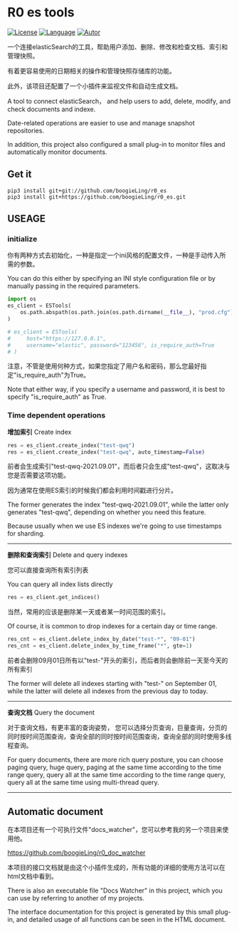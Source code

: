 # R0 es tools
[![License](https://img.shields.io/badge/for-elasticSearch-brightgreen)]()
[![Language](https://img.shields.io/pypi/pyversions/fastapi)]()
[![Autor](https://img.shields.io/badge/Autor-r0-pink)]()

一个连接elasticSearch的工具，帮助用户添加、删除、修改和检查文档、索引和管理快照。

有着更容易使用的日期相关的操作和管理快照存储库的功能。

此外，该项目还配置了一个小插件来监视文件和自动生成文档。

A tool to connect elasticSearch，
and help users to add, delete, modify, and check documents and indexe.

Date-related operations are easier to use and manage snapshot repositories.

In addition, this project also configured a small plug-in to monitor files and automatically monitor documents.

## Get it
```shell
pip3 install git+git://github.com/boogieLing/r0_es
pip3 install git+https://github.com/boogieLing/r0_es.git
```
## USEAGE
### initialize
你有两种方式去初始化，一种是指定一个ini风格的配置文件，一种是手动传入所需的参数。

You can do this either by specifying an INI style configuration file or by manually passing in the required parameters.

```python
import os
es_client = ESTools(
    os.path.abspath(os.path.join(os.path.dirname(__file__), "prod.cfg"))
)

# es_client = ESTools(
#     host="https://127.0.0.1",
#     username="elastic", password="123456", is_require_auth=True
# )
```
注意，不管是使用何种方式，如果您指定了用户名和密码，那么您最好指定"is_require_auth"为True。

Note that either way, if you specify a username and password, it is best to specify "is_require_auth" as True.

### Time dependent operations
**增加索引** Create index

```python
res = es_client.create_index("test-qwq")
res = es_client.create_index("test-qwq", auto_timestamp=False)
```
前者会生成索引"test-qwq-2021.09.01"，而后者只会生成"test-qwq"，这取决与您是否需要这项功能。

因为通常在使用ES索引的时候我们都会利用时间戳进行分片。

The former generates the index "test-qwq-2021.09.01", while the latter only generates "test-qwq", depending on whether you need this feature. 

Because usually when we use ES indexes we're going to use timestamps for sharding.

----
**删除和查询索引** Delete and query indexes

您可以直接查询所有索引列表

You can query all index lists directly
```python
res = es_client.get_indices()
```
当然，常用的应该是删除某一天或者某一时间范围的索引。

Of course, it is common to drop indexes for a certain day or time range.
```python
res_cnt = es_client.delete_index_by_date("test-*", "09-01")
res_cnt = es_client.delete_index_by_time_frame("*", gte=1)
```
前者会删除09月01日所有以"test-"开头的索引，而后者则会删除前一天至今天的所有索引

The former will delete all indexes starting with "test-" on September 01, while the latter will delete all indexes from the previous day to today.

----
**查询文档** Query the document

对于查询文档，有更丰富的查询姿势，
您可以选择分页查询，巨量查询，分页的同时按时间范围查询，查询全部的同时按时间范围查询，查询全部的同时使用多线程查询。

For query documents, there are more rich query posture, 
you can choose paging query, huge query, paging at the same time according to the time range query, 
query all at the same time according to the time range query, query all at the same time using multi-thread query.

----
## Automatic document
在本项目还有一个可执行文件"docs_watcher"，您可以参考我的另一个项目来使用他。

https://github.com/boogieLing/r0_doc_watcher

本项目的接口文档就是由这个小插件生成的，所有功能的详细的使用方法可以在html文档中看到。

There is also an executable file "Docs Watcher" in this project, which you can use by referring to another of my projects.

The interface documentation for this project is generated by this small plug-in, and detailed usage of all functions can be seen in the HTML document.
